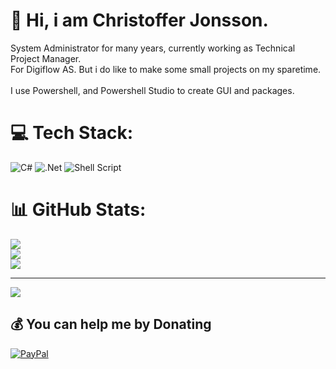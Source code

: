 # 💫 Hi, i am Christoffer Jonsson.
System Administrator for many years, currently working as Technical Project Manager.<br>For Digiflow AS. But i do like to make some small projects on my sparetime.<br>
<br>I use Powershell, and Powershell Studio to create GUI and packages.<br>

# 💻 Tech Stack:
![C#](https://img.shields.io/badge/c%23-%23239120.svg?style=for-the-badge&logo=c-sharp&logoColor=white) ![.Net](https://img.shields.io/badge/.NET-5C2D91?style=for-the-badge&logo=.net&logoColor=white) ![Shell Script](https://img.shields.io/badge/shell_script-%23121011.svg?style=for-the-badge&logo=gnu-bash&logoColor=white)
# 📊 GitHub Stats:
![](https://github-readme-stats.vercel.app/api?username=christofferjonsson84&theme=dark&hide_border=false&include_all_commits=false&count_private=false)<br/>
![](https://github-readme-streak-stats.herokuapp.com/?user=christofferjonsson84&theme=dark&hide_border=false)<br/>
![](https://github-readme-stats.vercel.app/api/top-langs/?username=christofferjonsson84&theme=dark&hide_border=false&include_all_commits=false&count_private=false&layout=compact)

---
[![](https://visitcount.itsvg.in/api?id=christofferjonsson84&icon=0&color=0)](https://visitcount.itsvg.in)

  ## 💰 You can help me by Donating
  [![PayPal](https://img.shields.io/badge/PayPal-00457C?style=for-the-badge&logo=paypal&logoColor=white)](https://paypal.me/christofferjonsson84) 
